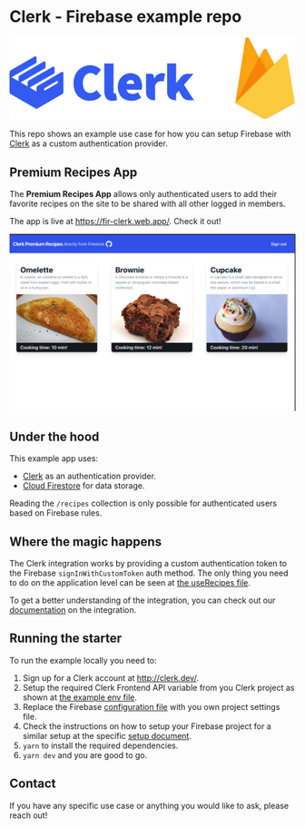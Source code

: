 # Clerk - Firebase example repo

<img src="./docs/logo.png" />

This repo shows an example use case for how you can setup Firebase with [Clerk](https://clerk.dev) as a custom authentication provider.

## Premium Recipes App

The **Premium Recipes App** allows only authenticated users to add their favorite recipes on the site to be shared with all other logged in members.

The app is live at https://fir-clerk.web.app/. Check it out!

<img src="./docs/show.png"/>

## Under the hood

This example app uses:

- [Clerk](https://clerk.dev) as an authentication provider.
- [Cloud Firestore](https://firebase.google.com/products/firestore) for data storage.

Reading the `/recipes` collection is only possible for authenticated users based on Firebase rules.

## Where the magic happens

The Clerk integration works by providing a custom authentication token to the Firebase `signInWithCustomToken` auth method. The only thing you need to do on the application level can be seen at [the useRecipes file](./client/hooks/useRecipes.ts#16).

To get a better understanding of the integration, you can check out our [documentation](https://docs.clerk.dev/frontend/integrations/firebase) on the integration.

## Running the starter

To run the example locally you need to:

1. Sign up for a Clerk account at http://clerk.dev/.
2. Setup the required Clerk Frontend API variable from you Clerk project as shown at [the example env file](./.env.example).
3. Replace the Firebase [configuration file](./config/firebase.web.ts) with you own project settings file.
4. Check the instructions on how to setup your Firebase project for a similar setup at the specific [setup document](./docs/firebase_setup.md).
5. `yarn` to install the required dependencies.
6. `yarn dev` and you are good to go.

## Contact

If you have any specific use case or anything you would like to ask, please reach out!
